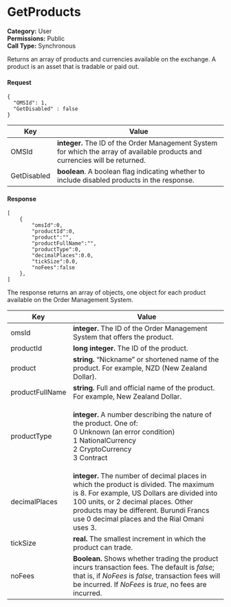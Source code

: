 # GetProducts

**Category:** User\
**Permissions:** Public\
**Call Type:** Synchronous

Returns an array of products and currencies available on the exchange. A product is an asset that is tradable or paid out.

#### Request <a href="#request" id="request"></a>

```
{
  "OMSId": 1,
  "GetDisabled" : false
}
```

| Key         | Value                                                                                                                         |
| ----------- | ----------------------------------------------------------------------------------------------------------------------------- |
| OMSId       | **integer.** The ID of the Order Management System for which the array of available products and currencies will be returned. |
| GetDisabled | **boolean**. A boolean flag indicating whether to include disabled products in the response.                                  |

#### Response <a href="#response" id="response"></a>

```
[
    {
        "omsId":0,
        "productId":0,
        "product":"",
        "productFullName":"",
        "productType":0,
        "decimalPlaces":0.0,
        "tickSize":0.0,
        "noFees":false
    },
]
```

The response returns an array of objects, one object for each product available on the Order Management System.

| Key             | Value                                                                                                                                                                                                                                                                 |
| --------------- | --------------------------------------------------------------------------------------------------------------------------------------------------------------------------------------------------------------------------------------------------------------------- |
| omsId           | **integer.** The ID of the Order Management System that offers the product.                                                                                                                                                                                           |
| productId       | **long integer.** The ID of the product.                                                                                                                                                                                                                              |
| product         | **string.** “Nickname” or shortened name of the product. For example, NZD (New Zealand Dollar).                                                                                                                                                                       |
| productFullName | **string.** Full and official name of the product. For example, New Zealand Dollar.                                                                                                                                                                                   |
| productType     | <p><strong>integer.</strong> A number describing the nature of the product. One of:<br>0 Unknown (an error condition)<br>1 NationalCurrency<br>2 CryptoCurrency<br>3 Contract</p>                                                                                     |
| decimalPlaces   | **integer.** The number of decimal places in which the product is divided. The maximum is 8. For example, US Dollars are divided into 100 units, or 2 decimal places. Other products may be different. Burundi Francs use 0 decimal places and the Rial Omani uses 3. |
| tickSize        | **real.** The smallest increment in which the product can trade.                                                                                                                                                                                                      |
| noFees          | **Boolean.** Shows whether trading the product incurs transaction fees. The default is _false_; that is, if _NoFees_ is _false_, transaction fees will be incurred. If _NoFees_ is _true_, no fees are incurred.                                                      |

